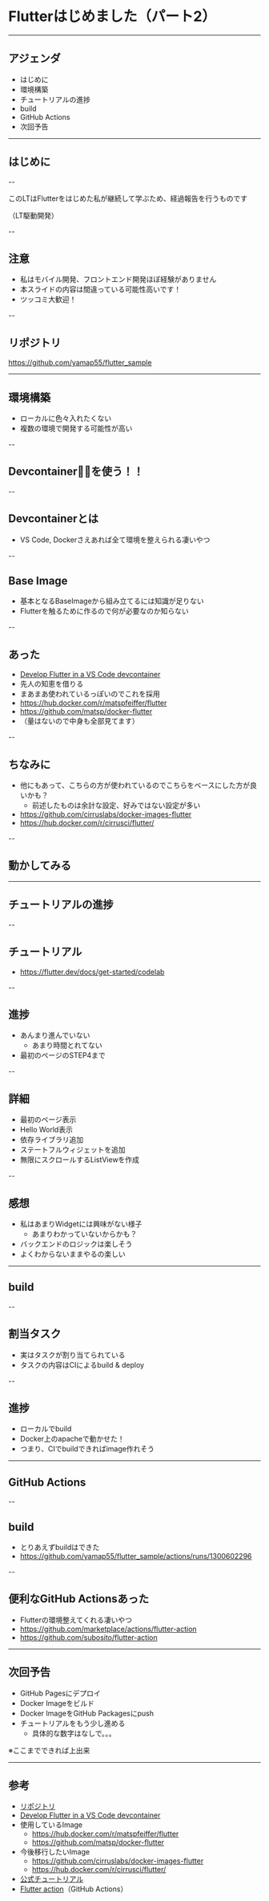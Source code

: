 <style type="text/css">
  .reveal h1,
  .reveal h2,
  .reveal h3,
  .reveal h4,
  .reveal h5,
  .reveal h6 {
    text-transform: none;
  }
  .reveal blockquote p {
    font-size: 32px;
  }
</style>

# Flutterはじめました（パート2）

---

## アジェンダ

- はじめに
- 環境構築
- チュートリアルの進捗
- build
- GitHub Actions
- 次回予告

---

## はじめに

--

このLTはFlutterをはじめた私が継続して学ぶため、経過報告を行うものです

（LT駆動開発）

--

## **注意**

- 私はモバイル開発、フロントエンド開発ほぼ経験がありません
- 本スライドの内容は間違っている可能性高いです！
- ツッコミ大歓迎！

--

## リポジトリ

https://github.com/yamap55/flutter_sample

---

## 環境構築

- ローカルに色々入れたくない
- 複数の環境で開発する可能性が高い

--

## Devcontainerを使う！！

--

## Devcontainerとは

- VS Code, Dockerさえあれば全て環境を整えられる凄いやつ

--

## Base Image

- 基本となるBaseImageから組み立てるには知識が足りない
- Flutterを触るために作るので何が必要なのか知らない

--

## あった

- [Develop Flutter in a VS Code devcontainer](https://dev.to/matsp/develop-flutter-in-a-vs-code-devcontainer-350g)
- 先人の知恵を借りる
- まあまあ使われているっぽいのでこれを採用
- https://hub.docker.com/r/matspfeiffer/flutter
- https://github.com/matsp/docker-flutter
- （量はないので中身も全部見てます）

--

## ちなみに

- 他にもあって、こちらの方が使われているのでこちらをベースにした方が良いかも？
  - 前述したものは余計な設定、好みではない設定が多い
- https://github.com/cirruslabs/docker-images-flutter
- https://hub.docker.com/r/cirrusci/flutter/

--

## 動かしてみる

---

## チュートリアルの進捗

--

## チュートリアル

- https://flutter.dev/docs/get-started/codelab

--

## 進捗

- あんまり進んでいない
  - あまり時間とれてない
- 最初のページのSTEP4まで

--

## 詳細

- 最初のページ表示
- Hello World表示
- 依存ライブラリ追加
- ステートフルウィジェットを追加
- 無限にスクロールするListViewを作成

--

## 感想

- 私はあまりWidgetには興味がない様子
  - あまりわかっていないからかも？
- バックエンドのロジックは楽しそう
- よくわからないままやるの楽しい

---

## build

--

## 割当タスク
- 実はタスクが割り当てられている
- タスクの内容はCIによるbuild & deploy

--

## 進捗

- ローカルでbuild
- Docker上のapacheで動かせた！
- つまり、CIでbuildできればimage作れそう

---

## GitHub Actions

--

## build

- とりあえずbuildはできた
- https://github.com/yamap55/flutter_sample/actions/runs/1300602296

--

## 便利なGitHub Actionsあった

- Flutterの環境整えてくれる凄いやつ
- https://github.com/marketplace/actions/flutter-action
- https://github.com/subosito/flutter-action

---

## 次回予告

- GitHub Pagesにデプロイ
- Docker Imageをビルド
- Docker ImageをGitHub Packagesにpush
- チュートリアルをもう少し進める
  - 具体的な数字はなしで。。。

※ここまでできれば上出来

---

## 参考

- [リポジトリ](https://github.com/yamap55/flutter_sample)
- [Develop Flutter in a VS Code devcontainer](https://dev.to/matsp/develop-flutter-in-a-vs-code-devcontainer-350g)
- 使用しているImage
  - https://hub.docker.com/r/matspfeiffer/flutter
  - https://github.com/matsp/docker-flutter
- 今後移行したいImage
  - https://github.com/cirruslabs/docker-images-flutter
  - https://hub.docker.com/r/cirrusci/flutter/
- [公式チュートリアル](https://flutter.dev/docs/get-started/codelab)
- [Flutter action](https://github.com/marketplace/actions/flutter-action)（GitHub Actions）
